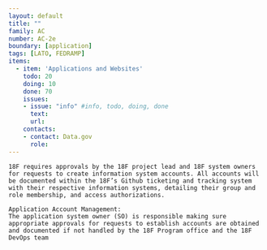 ```yaml
---
layout: default
title: ""
family: AC
number: AC-2e
boundary: [application]
tags: [LATO, FEDRAMP]
items:
  - item: 'Applications and Websites'
    todo: 20
    doing: 10
    done: 70   
    issues:
    - issue: "info" #info, todo, doing, done
      text:
      url:
    contacts:
    - contact: Data.gov
      role:
---
```

`18F requires approvals by the 18F project lead and 18F system owners for requests to create information system accounts. All accounts will be documented within the 18F’s Github ticketing and tracking system with their respective information systems, detailing their group and role membership, and access authorizations.`

```
Application Account Management:
The application system owner (SO) is responsible making sure appropriate approvals for requests to establish accounts are obtained and documented if not handled by the 18F Program office and the 18F DevOps team
```
